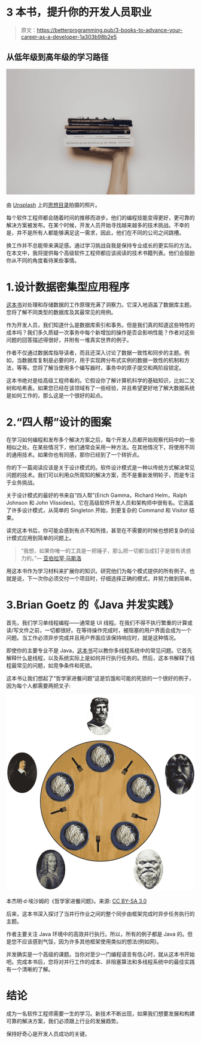 # 3 本书，提升你的开发人员职业

> 原文：<https://betterprogramming.pub/3-books-to-advance-your-career-as-a-developer-1a303b98b2e5>

## 从低年级到高年级的学习路径

![](img/7899be62a7b2e52fa7517e3c945ee953.png)

由 [Unsplash](https://unsplash.com?utm_source=medium&utm_medium=referral) 上的[思想目录](https://unsplash.com/@thoughtcatalog?utm_source=medium&utm_medium=referral)拍摄的照片。

每个软件工程师都会随着时间的推移而进步。他们的编程技能变得更好，更可靠的解决方案被发布。在某个时候，开发人员开始寻找越来越多的技术挑战。不幸的是，并不是所有人都能够满足这一需求，因此，他们在不同的公司之间跳槽。

换工作并不总能带来满足感。通过学习挑战自我是保持专业成长的更实际的方法。在本文中，我将提供每个高级软件工程师都应该阅读的技术书籍列表。他们会鼓励你从不同的角度看待某些事情。

# 1.设计数据密集型应用程序

[这本书](https://www.amazon.com/Designing-Data-Intensive-Applications-Reliable-Maintainable/dp/1449373321/)对处理和存储数据的工作原理充满了洞察力。它深入地涵盖了数据库主题。您将了解不同类型的数据库及其最常见的用例。

作为开发人员，我们知道什么是数据库索引和事务。但是我们真的知道这些特性的成本吗？我们多久质疑一次事务中每个新增加的操作是否会影响性能？作者对这些问题的回答描述得很好，并附有一堆真实世界的例子。

作者不仅通过数据库指导读者，而且还深入讨论了数据一致性和同步的主题。例如，当数据库复制是必要的时，用于实现跨分布式实例的数据一致性的机制和方法，等等。您将了解当使用多个编写器时，事务中的原子提交和两阶段锁定。

这本书绝对是给高级工程师看的。它假设你了解计算机科学的基础知识，比如二叉树和哈希表。如果您已经在该领域有了一些经验，并且希望更好地了解大数据系统是如何工作的，那么这是一个很好的起点。

# 2.“四人帮”设计的图案

在学习如何编程和发布多个解决方案之后，每个开发人员都开始观察代码中的一些相似之处。在某些情况下，他们通常会采用一种方法。在其他情况下，将使用不同的通用技术。如果你也有同感，那你已经到了一个转折点。

你的下一篇阅读应该是关于设计模式的。软件设计模式是一种以传统方式解决常见问题的技术。我们可以利用众所周知的解决方案，而不是重新发明轮子，而是专注于业务挑战。

关于设计模式的最好的书来自“四人帮”(Erich Gamma，Richard Helm，Ralph Johnson 和 John Vlissides)。它在高级软件开发人员和架构师中很有名。它涵盖了许多设计模式，从简单的 Singleton 开始，到更复杂的 Command 和 Visitor 结束。

读完这本书后，你可能会感到有点不知所措，甚至在不需要的时候也想把复杂的设计模式应用到简单的问题上。

> “我想，如果你唯一的工具是一把锤子，那么把一切都当成钉子是很有诱惑力的。”— [亚伯拉罕·马斯洛](https://www.goodreads.com/quotes/13932-i-suppose-it-is-tempting-if-the-only-tool-you)

用这本书作为学习材料来扩展你的知识。研究他们为每个模式提供的所有例子。也就是说，下一次你必须交付一个项目时，仔细选择正确的模式，并努力做到简单。

# 3.Brian Goetz 的《Java 并发实践》

首先，我们学习单线程编程——通常是 UI 线程。在我们不得不执行繁重的计算或读/写文件之前，一切都很好。在等待操作完成时，被阻塞的用户界面会成为一个问题。当工作必须异步完成并且用户界面应该保持响应时，就是这种情况。

即使你的主要专业不是 Java，[这本书](https://www.amazon.com/Java-Concurrency-Practice-Brian-Goetz/dp/0321349601/)可以教你多线程系统中的常见问题。它首先解释什么是线程，以及系统实际上是如何并行执行任务的。然后，这本书解释了线程最常见的问题，如竞争条件和死锁。

这本书让我们想起了“哲学家进餐问题”这是饥饿和可能的死锁的一个很好的例子，因为每个人都需要两把叉子:

![](img/c3fe79e2606195002f7916f4fd22f8df.png)

本杰明·d·埃沙姆的《哲学家进餐问题》。来源: [CC BY-SA 3.0](https://creativecommons.org/licenses/by-sa/3.0)

后来，这本书深入探讨了当并行作业之间的整个同步由框架完成时异步任务执行的主题。

作者主要关注 Java 环境中的高效并行执行。所以，所有的例子都是 Java 的。但是您不应该感到气馁，因为许多其他框架使用类似的想法(例如网)。

并发确实是一个高级的课题。当你对至少一门编程语言有信心时，就从这本书开始吧。完成本书后，您将对并行工作的成本、非阻塞算法和多线程系统中的最佳实践有一个清晰的了解。

# 结论

成为一名软件工程师需要一生的学习。新技术不断出现，如果我们想要发展和构建可靠的解决方案，我们必须跟上行业的发展趋势。

保持好奇心是开发人员成功的关键。